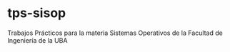# tps-sisop
Trabajos Prácticos para la materia Sistemas Operativos de la Facultad de Ingeniería de la UBA
